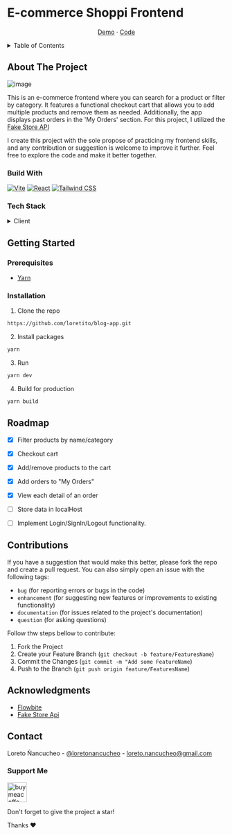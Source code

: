 <!-- Loretito's README Template -->

<!-- Project Title -->

# E-commerce Shoppi Frontend

<!-- Important Links -->
<div align='center'>
    <p>
        <a href="#" target='_blank'>Demo</a>
        ·
        <!-- <a href="#">Video</a>
        · -->
        <a href="https://github.com/loretito/ecommerce-shopi" target='_blank'>Code</a>
    </p>
</div>

<!-- Table of contents -->
<details>
<summary>Table of Contents</summary>
  <ol>
    <li>
      <a href="#about-the-project">About The Project</a>
      <ul>
        <li><a href="#built-with">Built With</a></li>
        <li><a href="#tech-stack">Tech Stack</a></li>
      </ul>
    </li>
    <li>
        <a href="#getting-started">Getting Started</a>
        <ul>
        <li><a href="#prerequisites">Prerequisites</a></li>
        <li><a href="#installation">Installation</a></li>
      </ul>
    </li>
    <li><a href="#roadmap">Roadmap</a></li>
    <li><a href="#contributions">Contributions</a></li>
    <li><a href="#acknowledgments">Acknowledgments</a></li>
    <li><a href="#contact">Contact</a>
        <ul>
        <li><a href="#support-me">Support Me</a></li>
      </ul>
    </li>

  </ol>
</details>

## About The Project

<!-- Project Image -->
![image](https://i.imgur.com/NRsf4a1.png)

<!-- Project description -->

This is an e-commerce frontend where you can search for a product or filter by category. It features a functional checkout cart that allows you to add multiple products and remove them as needed. Additionally, the app displays past orders in the 'My Orders' section. For this project, I utilized the [Fake Store API](https://fakestoreapi.com/) 

I create this project with the sole propose of practicing my frontend skills, and any contribution or suggestion is welcome to improve it further. Feel free to explore the code and make it better together. 


### Build With

<!-- Images + Link -->
<!-- Images take it from https://github.com/Ileriayo/markdown-badges -->

<div style="display: flex; gap: 4px;">
  <a href='https://vitejs.dev/'>
  <img src="https://img.shields.io/badge/vite-%23646CFF.svg?style=for-the-badge&logo=vite&logoColor=white" alt="Vite" />
  </a>
  <a href='https://react.dev/'>
  <img src="https://img.shields.io/badge/react-%2320232a.svg?style=for-the-badge&logo=react&logoColor=%2361DAFB" alt="React" />
  </a>
  <a href='https://tailwindcss.com/'>
  <img src="https://img.shields.io/badge/tailwindcss-%2338B2AC.svg?style=for-the-badge&logo=tailwind-css&logoColor=white" alt="Tailwind CSS" />
  </a>
</div>

### Tech Stack 

<details>
  <summary>Client</summary>
  <ul>
    <li><a href='https://react.dev/'>React</a></li>
    <li><a href='https://tailwindcss.com/'>TailwindCSS</a></li>
  </ul>
</details>




## Getting Started 

### Prerequisites
  
  * [Yarn](https://classic.yarnpkg.com/en/)

### Installation

1. Clone the repo

```bash
https://github.com/loretito/blog-app.git
```

2. Install packages

```bash
yarn
```

3. Run

```bash
yarn dev
```

4. Build for production

```bash
yarn build
```

<!-- Roadmap -->

## Roadmap

- [x] Filter products by name/category
- [x] Checkout cart
- [x] Add/remove products to the cart
- [x] Add orders to "My Orders"
- [x] View each detail of an order
- [ ] Store data in localHost
- [ ] Implement Login/SignIn/Logout functionality.


## Contributions

If you have a suggestion that would make this better, please fork the repo and create a pull request. You can also simply open an issue with the following tags:

- `bug` (for reporting errors or bugs in the code)
- `enhancement` (for suggesting new features or improvements to existing functionality)
- `documentation` (for issues related to the project's documentation)
- `question` (for asking questions)

Follow thw steps bellow to contribute:

1. Fork the Project
2. Create your Feature Branch (`git checkout -b feature/FeaturesName`)
3. Commit the Changes (`git commit -m "Add some FeatureName`)
4. Push to the Branch (`git push origin feature/FeaturesName`)

## Acknowledgments
* [Flowbite](https://flowbite.com/)
* [Fake Store Api](https://fakestoreapi.com/)

## Contact 

Loreto Ñancucheo - [@loretonancucheo](https://twitter.com/loretonancucheo) - loreto.nancucheo@gmail.com


### Support Me

<a href='https://www.buymeacoffee.com/loretonancucheo' target="_blank"><img src='https://cdn.buymeacoffee.com/buttons/v2/default-yellow.png' height='45' alt='buymeacoffe-loreto'/></a>

Don't forget to give the project a star!

Thanks :heart:
